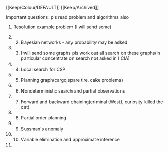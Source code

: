 [[Keep/Colour/DEFAULT]] [[Keep/Archived]] 

Important questions: pls read problem and algorithms also
1. Resolution example problem (I will send some)

2. 2. Bayesian networks - any probability may be asked

3. 3. I will send some graphs pls work out all search on these graphs(in particular concentrate on search not asked in I CIA)

4. 4. Local search for CSP


5. 5. Planning graph(cargo,spare tire, cake problems)

6. 6.  Nondeterministic search and partial observations

7. 7. Forward and backward chaining(criminal (West), curiosity killed the cat)

8. 8. Partial order planning

9. 9. Sussman's anomaly 

10. 10. Variable elimination and approximate inference
11. 
